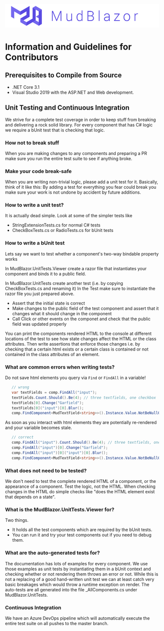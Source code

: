 # ![MudBlazor](content/MudBlazor-GitHub.png)

# Information and Guidelines for Contributors

## Prerequisites to Compile from Source

- .NET Core 3.1
- Visual Studio 2019 with the ASP.NET and Web development.

## Unit Testing and Continuous Integration

We strive for a complete test coverage in order to keep stuff from breaking and
delivering a rock solid library. For every component that has C# logic we 
require a bUnit test that is checking that logic.

### How not to break stuff

When you are making changes to any components and preparing a PR make
sure you run the entire test suite to see if anything broke. 

### Make your code break-safe

When you are writing non-trivial logic, please add a unit test for it. Basically, think of it like this: By adding 
a test for everything you fear could break you make sure your work is not undone by accident by future additions. 

### How to write a unit test?

It is actually dead simple. Look at some of the simpler tests like 
- StringExtensionTests.cs for normal C# tests
- CheckBoxTests.cs or RadioTests.cs for bUnit tests

### How to write a bUnit test

Lets say we want to test whether a component's two-way bindable property works

In MudBlazor.UnitTests.Viewer create a razor file that instantiates your component
and binds it to a public field.

In MudBlazor.UnitTests create another test (i.e. by copying CheckBoxTests.cs and renaming it)
In the Test make sure to instantiate the razor file you just prepared above.
 - Assert that the initial state is correct
 - Make changes to the public field of the test component and assert that it changes  what it should change in the component
 - Call Click or other events on the componet and check that the public field was updated properly
 
 You can print the components rendered HTML to the console at different locations of the test to 
 see how state changes affect the HTML or the class attributes. Then write 
 assertions that enforce those changes i.e. by checking that a certain html exists 
 or a certain class is contained or not contained in the class attributes of an element. 
 
### What are common errors when writing tests?

Do not save html elements you query via `Find` or `FindAll` in a variable!

```c#
   // wrong
   var textFields = comp.FindAll("input");
   textFields.Count.Should().Be(4); // three textfields, one checkbox
   textFields[0].Change("Garfield");
   textFields[0]("input")[0].Blur();
   comp.FindComponent<MudTextField<string>>().Instance.Value.NotBeNullOrEmpty();
```

As soon as you interact with html elements they are potentially re-rendered and your variable becomes stale.

```c#
   // correct   
   comp.FindAll("input").Count.Should().Be(4); // three textfields, one checkbox
   comp.FindAll("input")[0].Change("Garfield");
   comp.FindAll("input")[0]("input")[0].Blur();
   comp.FindComponent<MudTextField<string>>().Instance.Value.NotBeNullOrEmpty();
```

### What does not need to be tested?

We don't need to test the complete rendered HTML of a component, or the appearance
of a component. Test the logic, not the HTML. When checking changes in the HTML
do simple checks like "does the HTML element exist that depends on a state". 

### What is the MudBlazor.UnitTests.Viewer for?

Two things. 
- It holds all the test components which are required by the bUnit tests. 
- You can run it and try your test components out if you need to debug them.

### What are the auto-generated tests for?

The documentation has lots of examples for every component. We use those 
examples as unit tests by instantiating them in a bUnit context and checking
whether or not rendering them throws an error or not. While this is not a 
replacing of a good hand-written unit test we can at least catch very basic
breakages which would throw a runtime exception on render. The auto-tests are 
all generated into the file _AllComponents.cs under MudBlazor.UnitTests.  

### Continuous Integration

We have an Azure DevOps pipeline which will automatically execute the entire
test suite on all pushes to the master branch. 

